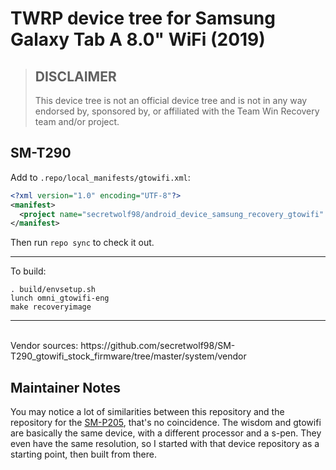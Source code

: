 # TWRP device tree for Samsung Galaxy Tab A 8.0" WiFi (2019)

> ## DISCLAIMER
>
> This device tree is not an official device tree and is not in any way
> endorsed by, sponsored by, or affiliated with the Team Win Recovery team
> and/or project.

## SM-T290

Add to `.repo/local_manifests/gtowifi.xml`:
```xml
<?xml version="1.0" encoding="UTF-8"?>
<manifest>
  <project name="secretwolf98/android_device_samsung_recovery_gtowifi" path="device/samsung/gtowifi" remote="github" revision="android-9.0" />
</manifest>
```
Then run `repo sync` to check it out.

___

To build:
```
. build/envsetup.sh
lunch omni_gtowifi-eng
make recoveryimage
```

___
 <br />
Vendor sources: https://github.com/secretwolf98/SM-T290_gtowifi_stock_firmware/tree/master/system/vendor

## Maintainer Notes

You may notice a lot of similarities between this repository and the
repository for the [SM-P205](https://github.com/eagerestwolf/android_device_samsung_wisdom),
that's no coincidence. The wisdom and gtowifi are basically the same device,
with a different processor and a s-pen. They even have the same resolution, so I
started with that device repository as a starting point, then built from there.
